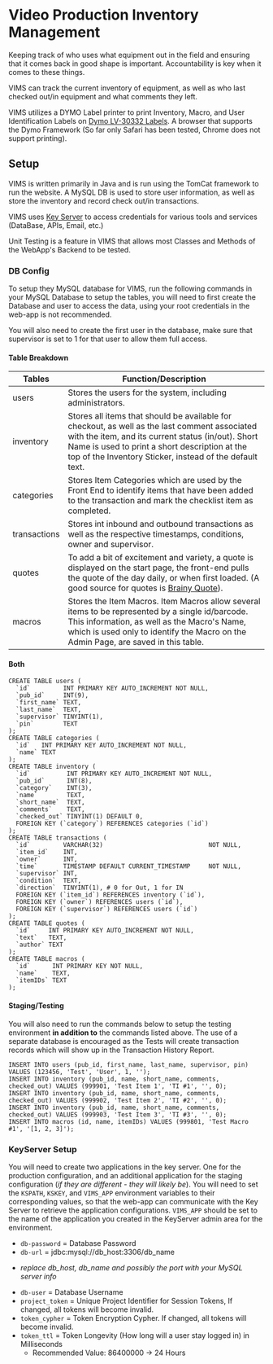 Video Production Inventory Management
=====================================

Keeping track of who uses what equipment out in the field and ensuring that it
comes back in good shape is important. Accountability is key when it comes to
these things.

VIMS can track the current inventory of equipment, as well as who last checked
out/in equipment and what comments they left.

VIMS utilizes a DYMO Label printer to print Inventory, Macro, and User Identification
Labels on [Dymo LV-30332 Labels](http://amzn.com/B00004Z60O). A browser that
supports the Dymo Framework (So far only Safari has been tested, Chrome does
not support printing).

## Setup
VIMS is written primarily in Java and is run using the TomCat framework to run
the website. A MySQL DB is used to store user information, as well as store the
inventory and record check out/in transactions.

VIMS uses [Key Server](https://github.com/sdsu-its/key-server) to access
credentials for various tools and services (DataBase, APIs, Email, etc.)

Unit Testing is a feature in VIMS that allows most Classes and Methods of the
WebApp's Backend to be tested.

### DB Config
To setup they MySQL database for VIMS, run the following commands in your
MySQL Database to setup the tables, you will need to first create the Database
and user to access the data, using your root credentials in the web-app is not
recommended.

You will also need to create the first user in the database, make sure that
supervisor is set to 1 for that user to allow them full access.

#### Table Breakdown
Tables            | Function/Description
----------------- | --------------------------------------------------------
users             | Stores the users for the system, including administrators.
inventory         | Stores all items that should be available for checkout, as well as the last comment associated with the item, and its current status (in/out). Short Name is used to print a short description at the top of the Inventory Sticker, instead of the default text.
categories        | Stores Item Categories which are used by the Front End to identify items that have been added to the transaction and mark the checklist item as completed.
transactions      | Stores int inbound and outbound transactions as well as the respective timestamps, conditions, owner and supervisor.
quotes            | To add a bit of excitement and variety, a quote is displayed on the start page, the front-end pulls the quote of the day daily, or when first loaded. (A good source for quotes is [Brainy Quote](http://www.brainyquote.com/)).
macros            | Stores the Item Macros. Item Macros allow several items to be represented by a single id/barcode. This information, as well as the Macro's Name, which is used only to identify the Macro on the Admin Page, are saved in this table.


#### Both
```
CREATE TABLE users (
  `id`         INT PRIMARY KEY AUTO_INCREMENT NOT NULL,
  `pub_id`     INT(9),
  `first_name` TEXT,
  `last_name`  TEXT,
  `supervisor` TINYINT(1),
  `pin`        TEXT
);
CREATE TABLE categories (
  `id`   INT PRIMARY KEY AUTO_INCREMENT NOT NULL,
  `name` TEXT
);
CREATE TABLE inventory (
  `id`          INT PRIMARY KEY AUTO_INCREMENT NOT NULL,
  `pub_id`      INT(8),
  `category`    INT(3),
  `name`        TEXT,
  `short_name`  TEXT,
  `comments`    TEXT,
  `checked_out` TINYINT(1) DEFAULT 0,
  FOREIGN KEY (`category`) REFERENCES categories (`id`)
);
CREATE TABLE transactions (
  `id`         VARCHAR(32)                             NOT NULL,
  `item_id`    INT,
  `owner`      INT,
  `time`       TIMESTAMP DEFAULT CURRENT_TIMESTAMP     NOT NULL,
  `supervisor` INT,
  `condition`  TEXT,
  `direction`  TINYINT(1), # 0 for Out, 1 for IN
  FOREIGN KEY (`item_id`) REFERENCES inventory (`id`),
  FOREIGN KEY (`owner`) REFERENCES users (`id`),
  FOREIGN KEY (`supervisor`) REFERENCES users (`id`)
);
CREATE TABLE quotes (
  `id`     INT PRIMARY KEY AUTO_INCREMENT NOT NULL,
  `text`   TEXT,
  `author` TEXT
);
CREATE TABLE macros (
  `id`      INT PRIMARY KEY NOT NULL,
  `name`    TEXT,
  `itemIDs` TEXT
);
```

#### Staging/Testing
You will also need to run the commands below to setup the testing environment
__in addition to__ the commands listed above. The use of a separate database is encouraged as the Tests will create transaction records which will show up in the Transaction History Report.
```
INSERT INTO users (pub_id, first_name, last_name, supervisor, pin) VALUES (123456, 'Test', 'User', 1, '');
INSERT INTO inventory (pub_id, name, short_name, comments, checked_out) VALUES (999901, 'Test Item 1', 'TI #1', '', 0);
INSERT INTO inventory (pub_id, name, short_name, comments, checked_out) VALUES (999902, 'Test Item 2', 'TI #2', '', 0);
INSERT INTO inventory (pub_id, name, short_name, comments, checked_out) VALUES (999903, 'Test Item 3', 'TI #3', '', 0);
INSERT INTO macros (id, name, itemIDs) VALUES (999801, 'Test Macro #1', '[1, 2, 3]');
```

### KeyServer Setup
You will need to create two applications in the key server. One for the production configuration, and an additional application for the staging configuration (_if they are different - they will likely be_).
You will need to set the `KSPATH`, `KSKEY`, and `VIMS_APP` environment variables to their corresponding values, so that the web-app can communicate with the Key Server
to retrieve the application configurations.
`VIMS_APP` should be set to the name of the application you created in the KeyServer admin area for the environment.

- `db-password` = Database Password
- `db-url` = jdbc:mysql://db_host:3306/db_name
 + *replace db_host, db_name and possibly the port with your MySQL server info*
- `db-user` = Database Username
- `project_token` = Unique Project Identifier for Session Tokens, If changed, all tokens will become invalid.
- `token_cypher` = Token Encryption Cypher. If changed, all tokens will become invalid.
- `token_ttl` = Token Longevity (How long will a user stay logged in) in Milliseconds
    + Recommended Value: 86400000 -> 24 Hours
